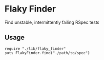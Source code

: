 # Flaky Finder

Find unstable, intermittently failing RSpec tests

## Usage

```
require "./lib/flaky_finder"
puts FlakyFinder.find("./path/to/spec")
```
